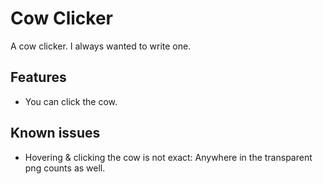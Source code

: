 # Cow Clicker

A cow clicker. I always wanted to write one.

## Features

* You can click the cow.

## Known issues

* Hovering & clicking the cow is not exact: Anywhere in the transparent png
  counts as well.
